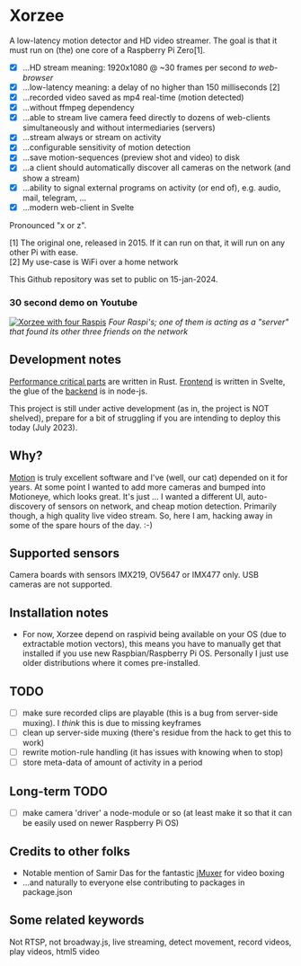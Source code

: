 # Xorzee
A low-latency motion detector and HD video streamer. The goal is that it must run on (the) one core of a Raspberry Pi Zero[1].

- [x] ...HD stream meaning: 1920x1080 @ ~30 frames per second _to web-browser_
- [x] ...low-latency meaning: a delay of no higher than 150 milliseconds [2]
- [x] ...recorded video saved as mp4 real-time (motion detected)
- [x] ...without ffmpeg dependency
- [x] ...able to stream live camera feed directly to dozens of web-clients simultaneously and without intermediaries (servers)
- [x] ...stream always or stream on activity
- [x] ...configurable sensitivity of motion detection
- [x] ...save motion-sequences (preview shot and video) to disk
- [x] ...a client should automatically discover all cameras on the network (and show a stream)
- [x] ...ability to signal external programs on activity (or end of), e.g. audio, mail, telegram, ...
- [x] ...modern web-client in Svelte

Pronounced "x or z".

[1] The original one, released in 2015. If it can run on that, it will run on any other Pi with ease.  
[2] My use-case is WiFi over a home network  

This Github repository was set to public on 15-jan-2024.

### 30 second demo on Youtube
[![Xorzee with four Raspis](https://img.youtube.com/vi/V8OVn5oBhsY/maxresdefault.jpg)](https://www.youtube.com/watch?v=V8OVn5oBhsY)
_Four Raspi's; one of them is acting as a "server" that found its other three friends on the network_

## Development notes
[Performance critical parts](https://github.com/romland/mvr-processor) are written in Rust. [Frontend](https://github.com/romland/xorzee/tree/main/client) is written in Svelte, the glue of the [backend](https://github.com/romland/xorzee/tree/main/server) is in node-js.

This project is still under active development (as in, the project is NOT shelved), prepare for a bit of
struggling if you are intending to deploy this today (July 2023).


## Why?
[Motion](https://motion-project.github.io/) is truly excellent software and I've (well, our cat) depended 
on it for years. At some point I wanted to add more cameras and bumped into Motioneye, which looks great. 
It's just ... I wanted a different UI, auto-discovery of sensors on network, and cheap motion detection. 
Primarily though, a high quality live video stream. So, here I am, hacking away in some of the spare hours 
of the day. :-)


## Supported sensors
Camera boards with sensors IMX219, OV5647 or IMX477 only. USB cameras are not supported.


## Installation notes
- For now, Xorzee depend on raspivid being available on your OS (due to extractable motion vectors),
this means you have to manually get that installed if you use new Raspbian/Raspberry Pi OS. Personally
I just use older distributions where it comes pre-installed.


## TODO
- [ ] make sure recorded clips are playable (this is a bug from server-side muxing). I _think_ this is due to missing keyframes 
- [ ] clean up server-side muxing (there's residue from the hack to get this to work)
- [ ] rewrite motion-rule handling (it has issues with knowing when to stop)
- [ ] store meta-data of amount of activity in a period

## Long-term TODO
- [ ] make camera 'driver' a node-module or so (at least make it so that it can be easily used on newer Raspberry Pi OS)


## Credits to other folks
- Notable mention of Samir Das for the fantastic [jMuxer](https://github.com/samirkumardas/jmuxer) for video boxing
- ...and naturally to everyone else contributing to packages in package.json


## Some related keywords
Not RTSP, not broadway.js, live streaming, detect movement, record videos, play videos, html5 video
